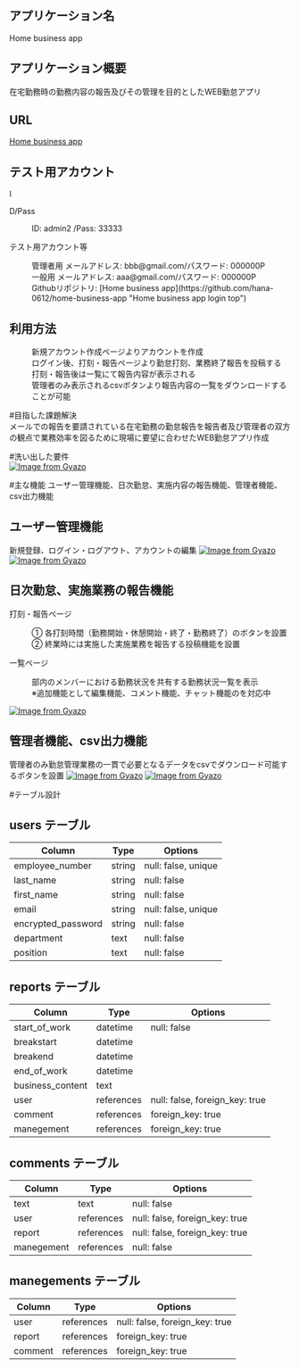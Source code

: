 ## アプリケーション名
 Home business app

## アプリケーション概要
  在宅勤務時の勤務内容の報告及びその管理を目的としたWEB勤怠アプリ

## URL
 [Home business app](URL "Home business app login top")

## テスト用アカウント	

  I<dl>D/Pass</dl>
    <dd>ID: admin2 /Pass: 33333</dd>
  <dl>テスト用アカウント等</dl>
    <dd>管理者用 メールアドレス: bbb@gmail.com/パスワード: 000000P</dd>
    <dd>一般用   メールアドレス: aaa@gmail.com/パスワード: 000000P</dd>
    <dd>Githubリポジトリ: [Home business app](https://github.com/hana-0612/home-business-app "Home business app login top")</dd>

## 利用方法
  <dd>新規アカウント作成ページよりアカウントを作成</dd>
  <dd>ログイン後、打刻・報告ページより勤怠打刻、業務終了報告を投稿する</dd>
  <dd>打刻・報告後は一覧にて報告内容が表示される
  <dd>管理者のみ表示されるcsvボタンより報告内容の一覧をダウンロードすることが可能</dd>

#目指した課題解決	
  メールでの報告を要請されている在宅勤務の勤怠報告を報告者及び管理者の双方の観点で業務効率を図るために現場に要望に合わせたWEB勤怠アプリ作成

#洗い出した要件	
  [![Image from Gyazo](https://i.gyazo.com/6e16857e00ba34916e604978c6e7d7fb.png)](https://gyazo.com/6e16857e00ba34916e604978c6e7d7fb)

#主な機能
 ユーザー管理機能、日次勤怠、実施内容の報告機能、管理者機能、csv出力機能

## ユーザー管理機能
  新規登録、ログイン・ログアウト、アカウントの編集
[![Image from Gyazo](https://i.gyazo.com/c76048392aae3d1426dfd02ed3599a3e.gif)](https://gyazo.com/c76048392aae3d1426dfd02ed3599a3e)
[![Image from Gyazo](https://i.gyazo.com/0b470d17261a87c646de16761255f65b.gif)](https://gyazo.com/0b470d17261a87c646de16761255f65b)

## 日次勤怠、実施業務の報告機能
  <dl>打刻・報告ページ</dl>
    <dd>① 各打刻時間（勤務開始・休憩開始・終了・勤務終了）のボタンを設置</dd> 
    <dd>② 終業時には実施した実施業務を報告する投稿機能を設置</dd>
  <dl>一覧ページ</dl>
    <dd>部内のメンバーにおける勤務状況を共有する勤務状況一覧を表示</dd>
    <dd>※追加機能として編集機能、コメント機能、チャット機能のを対応中</dd>

[![Image from Gyazo](https://i.gyazo.com/cd2547e24b6d4a7a643fe8e8d11f9b54.gif)](https://gyazo.com/cd2547e24b6d4a7a643fe8e8d11f9b54)

## 管理者機能、csv出力機能
  管理者のみ勤怠管理業務の一貫で必要となるデータをcsvでダウンロード可能するボタンを設置
  [![Image from Gyazo](https://i.gyazo.com/89b74704a5691b4739089447546a5fa0.gif)](https://gyazo.com/89b74704a5691b4739089447546a5fa0)
  [![Image from Gyazo](https://i.gyazo.com/d02828bbfba46b80d9b679bc5a3a18b5.gif)](https://gyazo.com/d02828bbfba46b80d9b679bc5a3a18b5)


#テーブル設計

## users テーブル

| Column             | Type    | Options             |
| ------------------ | ------- | ------------------- |
| employee_number    | string  | null: false, unique |
| last_name          | string  | null: false         |
| first_name         | string  | null: false         |
| email              | string  | null: false, unique |
| encrypted_password | string  | null: false         |
| department         | text    | null: false         |
| position           | text    | null: false         |

## reports テーブル

| Column           | Type       | Options                        |
| ---------------- | ---------- | ------------------------------ |
| start_of_work    | datetime   | null: false                    |
| breakstart       | datetime   |                                |
| breakend         | datetime   |                                |
| end_of_work      | datetime   |                                |
| business_content | text       |                                |
| user             | references | null: false, foreign_key: true |
| comment          | references | foreign_key: true              |
| manegement       | references | foreign_key: true              |

## comments テーブル

| Column     | Type       | Options                        |
| ---------- | ---------- | ------------------------------ |
| text       | text       | null: false                    |
| user       | references | null: false, foreign_key: true |
| report     | references | null: false, foreign_key: true |
| manegement | references | null: false                    |

## manegements テーブル

| Column     | Type       | Options                        |
| ---------- | ---------- | ------------------------------ |
| user       | references | null: false, foreign_key: true |
| report     | references | foreign_key: true              |
| comment    | references | foreign_key: true              |